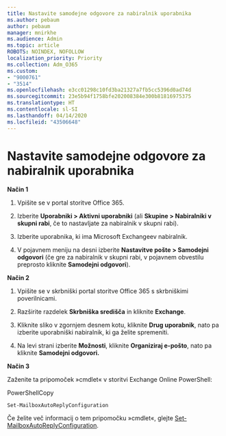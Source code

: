 ```yaml
---
title: Nastavite samodejne odgovore za nabiralnik uporabnika
ms.author: pebaum
author: pebaum
manager: mnirkhe
ms.audience: Admin
ms.topic: article
ROBOTS: NOINDEX, NOFOLLOW
localization_priority: Priority
ms.collection: Adm_O365
ms.custom:
- "9000761"
- "3514"
ms.openlocfilehash: e3cc01298c10fd3ba21327a7fb5cc5396d0ad74d
ms.sourcegitcommit: 23e5b94f1758bfe202008384e300b81816975375
ms.translationtype: HT
ms.contentlocale: sl-SI
ms.lasthandoff: 04/14/2020
ms.locfileid: "43506648"
---
```

# <a name="set-auto-replies-for-a-users-mailbox"></a>Nastavite samodejne odgovore za nabiralnik uporabnika

**Način 1**

1. Vpišite se v portal storitve Office 365.

2. Izberite **Uporabniki > Aktivni uporabniki** (ali **Skupine > Nabiralniki v skupni rabi**, če to nastavljate za nabiralnik v skupni rabi).

3. Izberite uporabnika, ki ima Microsoft Exchangeev nabiralnik.

4. V pojavnem meniju na desni izberite **Nastavitve pošte > Samodejni odgovori** (če gre za nabiralnik v skupni rabi, v pojavnem obvestilu preprosto kliknite **Samodejni odgovori**).

**Način 2**

1. Vpišite se v skrbniški portal storitve Office 365 s skrbniškimi poverilnicami.

2. Razširite razdelek **Skrbniška središča** in kliknite **Exchange**.

3. Kliknite sliko v zgornjem desnem kotu, kliknite **Drug uporabnik**, nato pa izberite uporabniški nabiralnik, ki ga želite spremeniti.

4. Na levi strani izberite **Možnosti**, kliknite **Organiziraj e-pošto**, nato pa kliknite **Samodejni odgovori.**

**Način 3**

Zaženite ta pripomoček »cmdlet« v storitvi Exchange Online PowerShell:

PowerShellCopy

    Set-MailboxAutoReplyConfiguration

Če želite več informacij o tem pripomočku »cmdlet«, glejte [Set-MailboxAutoReplyConfiguration](https://docs.microsoft.com/powershell/module/exchange/mailboxes/set-mailboxautoreplyconfiguration).

